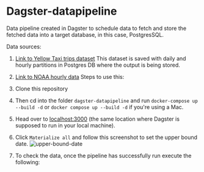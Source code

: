 # Dagster-datapipeline
Data pipeline created in Dagster to schedule data to fetch and store the fetched data into a target database, in this case, PostgresSQL.

Data sources:
1. [Link to Yellow Taxi trips dataset](https://d37ci6vzurychx.cloudfront.net/trip-data/yellow_tripdata_2024-10.parquet) This dataset is saved with daily and hourly partitions in Postgres DB where the output is being stored.
2. [Link to NOAA hourly data](https://www.ncei.noaa.gov/data/global-hourly/access/)
Steps to use this:

1. Clone this repository
2. Then cd into the folder `dagster-datapipeline` and run `docker-compose up --build -d` or `docker compose up --build -d` if you're using a Mac.
3. Head over to [localhost:3000](http://localhost:3000/locations/pipelines.pipeline1/asset-groups/default) (the same location where Dagster is supposed to run in your local machine).
4. Click `Materialize all` and follow this screenshot to set the upper bound date. ![upper-bound-date](https://github.com/user-attachments/assets/e4c09205-0d32-447c-8a26-f927d707cb44)
5. To check the data, once the pipeline has successfully run execute the following:

